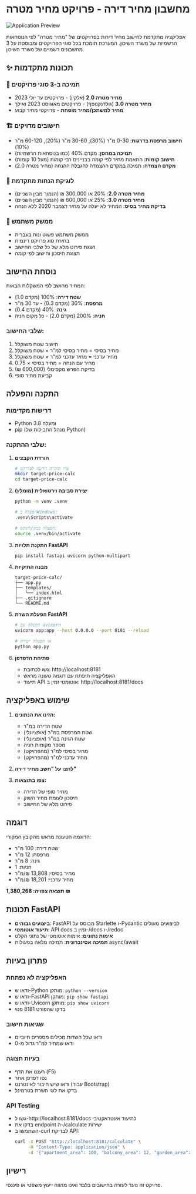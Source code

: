 # מחשבון מחיר דירה - פרויקט מחיר מטרה

![Application Preview](prev.png)

אפליקציה מתקדמת לחישוב מחיר דירות בפרויקטים של "מחיר מטרה" לפי הנוסחאות הרשמיות של משרד השיכון. המערכת תומכת בכל סוגי הפרויקטים ומבוססת על 3 מחשבונים רשמיים של משרד השיכון.

## ✨ תכונות מתקדמות

### 🎯 תמיכה ב-3 סוגי פרויקטים
- **מחיר מטרה 2.0** (אלקין) - פרויקטים עד יולי 2023
- **מחיר מטרה 3.0** (גולדנקנופף) - פרויקטים מאוגוסט 2023 ואילך
- **מחיר למשתכן/מחיר מופחת** - פרויקטי מחיר קבוע

### 🏗️ חישובים מדויקים
- **חישוב מרפסת בדרגות**: 0-30 מ"ר (30%), 30-60 מ"ר (20%), 60-120 מ"ר (10%)
- **תמיכה במחסן**: מקדם 40% (כמו בנוסחאות הרשמיות)
- **חישוב קומות**: התאמת מחיר לפי קומה בבניינים רבי קומות (מעל 10 קומות)
- **מקדם הצמדה**: תמיכה במקדם ההצמדה להגבלת ההנחה (מחיר מטרה 2.0)

### 🔄 לוגיקת הנחות מתקדמת
- **מחיר מטרה 2.0**: 20% או 300,000 ₪ (הנמוך מבין השניים)
- **מחיר מטרה 3.0**: 25% או 600,000 ₪ (הנמוך מבין השניים)
- **בדיקת מחיר בסיס**: המחיר לא יעלה על מחיר דצמבר 2020 ללא הנחה

### 🎨 ממשק משתמש
- ממשק משתמש פשוט ונוח בעברית
- בחירת סוג פרויקט דינמית
- הצגת פירוט מלא של כל שלבי החישוב
- תצוגת חיסכון וחישוב לפי קומה

## נוסחת החישוב

המחיר מחושב לפי המשקלות הבאות:
- **שטח דירה**: 100% (מקדם 1.0)
- **מרפסת**: 30% (מקדם 0.3) - עד 30 מ"ר
- **גינה**: 40% (מקדם 0.4)
- **חניה**: 200% (מקדם 2.0) - כל מקום חניה

### שלבי החישוב:
1. חישוב שטח משוקלל
2. מחיר בסיסי = מחיר בסיסי למ"ר × שטח משוקלל
3. מחיר עדכני = מחיר עדכני למ"ר × שטח משוקלל  
4. מחיר עם הנחה = מחיר בסיסי × 0.75
5. בדיקת הפרש מקסימלי (600,000 ₪)
6. קביעת מחיר סופי

## התקנה והפעלה

### דרישות מקדימות
- Python 3.8 ומעלה
- pip (מנהל החבילות של Python)

### שלבי ההתקנה:

1. **הורדת הקבצים**
   ```bash
   # צרו תיקייה חדשה לפרויקט
   mkdir target-price-calc
   cd target-price-calc
   ```

2. **יצירת סביבה וירטואלית (מומלץ)**
   ```bash
   python -m venv .venv
   
   # הפעלה בWindows:
   .venv\Scripts\activate
   
   # הפעלה במק/לינוקס:
   source .venv/bin/activate
   ```

3. **התקנת תלויות FastAPI**
   ```bash
   pip install fastapi uvicorn python-multipart
   ```

4. **מבנה התיקיות**
   ```
   target-price-calc/
   ├── app.py
   ├── templates/
   │   └── index.html
   ├── .gitignore
   └── README.md
   ```

5. **הפעלת השרת FastAPI**
   ```bash
   # הפעלה עם uvicorn
   uvicorn app:app --host 0.0.0.0 --port 8181 --reload
   
   # או הפעלה ישירה
   python app.py
   ```

6. **פתיחת הדפדפן**
   - גשו לכתובת: http://localhost:8181
   - האפליקציה תיפתח עם דוגמה טעונה מראש
   - תיעוד API אוטומטי זמין ב: http://localhost:8181/docs

## שימוש באפליקציה

1. **הזינו את הנתונים:**
   - שטח הדירה במ"ר
   - שטח המרפסת במ"ר (אופציונלי)
   - שטח הגינה במ"ר (אופציונלי) 
   - מספר מקומות חניה
   - מחיר בסיסי למ"ר (מהפרויקט)
   - מחיר עדכני למ"ר (מהפרויקט)

2. **לחצו על "חשב מחיר דירה"**

3. **צפו בתוצאות:**
   - מחיר סופי של הדירה
   - חיסכון לעומת מחיר השוק
   - פירוט מלא של החישוב

## דוגמה

הדוגמה הטעונה מראש מהקובץ המקורי:
- שטח דירה: 100 מ"ר
- מרפסת: 12 מ"ר  
- גינה: 8 מ"ר
- חניות: 1
- מחיר בסיסי: 13,808 ₪/מ"ר
- מחיר עדכני: 18,201 ₪/מ"ר

**תוצאה צפויה: 1,380,268 ₪**

## תכונות FastAPI

- **ביצועים גבוהים**: FastAPI מבוסס על Starlette ו-Pydantic לביצועים מעולים
- **תיעוד אוטומטי**: API docs זמין ב-/docs ו-/redoc
- **אימות נתונים**: אימות אוטומטי של נתוני הקלט
- **תמיכה אסינכרונית**: תמיכה מלאה בפעולות async/await

## פתרון בעיות

### האפליקציה לא נפתחת
- ודאו ש-Python מותקן: `python --version`
- ודאו ש-FastAPI מותקן: `pip show fastapi`
- ודאו ש-Uvicorn מותקן: `pip show uvicorn`
- בדקו שהפורט 8181 פנוי

### שגיאות חישוב
- ודאו שכל השדות מכילים מספרים חיוביים
- ודאו שמחיר למ"ר גדול מ-0

### בעיות תצוגה
- רעננו את הדף (F5)
- נסו דפדפן אחר
- ודאו שיש חיבור לאינטרנט (עבור Bootstrap)
- בדקו את לוגי השרת בטרמינל

### API Testing
- גשו ל-http://localhost:8181/docs לתיעוד אינטראקטיבי
- בדקו את endpoint ה-/calculate ישירות
- השתמשו ב-curl לבדיקת API:
  ```bash
  curl -X POST "http://localhost:8181/calculate" \
       -H "Content-Type: application/json" \
       -d '{"apartment_area": 100, "balcony_area": 12, "garden_area": 8, "parking_spots": 1, "base_price_per_sqm": 13808, "current_price_per_sqm": 18201}'
  ```

## רישיון

פרויקט זה נועד לעזרה בחישובים בלבד ואינו מהווה ייעוץ משפטי או פיננסי.